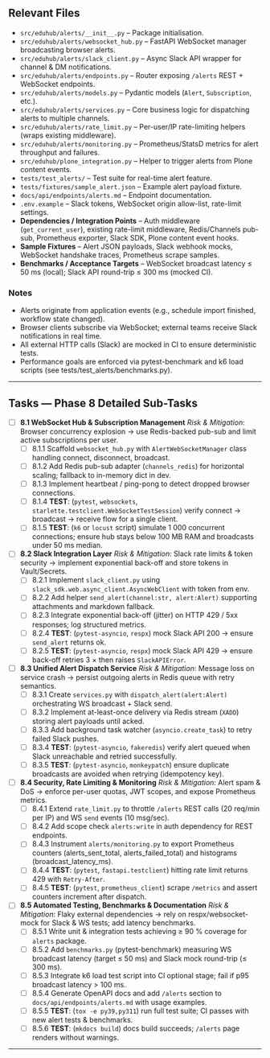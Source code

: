 ## Relevant Files

- `src/eduhub/alerts/__init__.py` – Package initialisation.
- `src/eduhub/alerts/websocket_hub.py` – FastAPI WebSocket manager broadcasting browser alerts.
- `src/eduhub/alerts/slack_client.py` – Async Slack API wrapper for channel & DM notifications.
- `src/eduhub/alerts/endpoints.py` – Router exposing `/alerts` REST + WebSocket endpoints.
- `src/eduhub/alerts/models.py` – Pydantic models (`Alert`, `Subscription`, etc.).
- `src/eduhub/alerts/services.py` – Core business logic for dispatching alerts to multiple channels.
- `src/eduhub/alerts/rate_limit.py` – Per-user/IP rate-limiting helpers (wraps existing middleware).
- `src/eduhub/alerts/monitoring.py` – Prometheus/StatsD metrics for alert throughput and failures.
- `src/eduhub/plone_integration.py` – Helper to trigger alerts from Plone content events.
- `tests/test_alerts/` – Test suite for real-time alert feature.
- `tests/fixtures/sample_alert.json` – Example alert payload fixture.
- `docs/api/endpoints/alerts.md` – Endpoint documentation.
- `.env.example` – Slack tokens, WebSocket origin allow-list, rate-limit settings.
- **Dependencies / Integration Points** – Auth middleware (`get_current_user`), existing rate-limit middleware, Redis/Channels pub-sub, Prometheus exporter, Slack SDK, Plone content event hooks.
- **Sample Fixtures** – Alert JSON payloads, Slack webhook mocks, WebSocket handshake traces, Prometheus scrape samples.
- **Benchmarks / Acceptance Targets** – WebSocket broadcast latency ≤ 50 ms (local); Slack API round-trip ≤ 300 ms (mocked CI).

### Notes

- Alerts originate from application events (e.g., schedule import finished, workflow state changed).
- Browser clients subscribe via WebSocket; external teams receive Slack notifications in real time.
- All external HTTP calls (Slack) are mocked in CI to ensure deterministic tests.
- Performance goals are enforced via pytest-benchmark and k6 load scripts (see tests/test_alerts/benchmarks.py).

---

## Tasks — Phase 8 Detailed Sub-Tasks

- [ ] **8.1 WebSocket Hub & Subscription Management**
  _Risk & Mitigation_: Browser concurrency explosion → use Redis-backed pub-sub and limit active subscriptions per user.
  - [ ] 8.1.1 Scaffold `websocket_hub.py` with `AlertWebSocketManager` class handling connect, disconnect, broadcast.
  - [ ] 8.1.2 Add Redis pub-sub adapter (`channels_redis`) for horizontal scaling; fallback to in-memory dict in dev.
  - [ ] 8.1.3 Implement heartbeat / ping-pong to detect dropped browser connections.
  - [ ] 8.1.4 **TEST**: (`pytest`, `websockets`, `starlette.testclient.WebSocketTestSession`) verify connect → broadcast → receive flow for a single client.
  - [ ] 8.1.5 **TEST**: (`k6` or `locust` script) simulate 1 000 concurrent connections; ensure hub stays below 100 MB RAM and broadcasts under 50 ms median.

- [ ] **8.2 Slack Integration Layer**
  _Risk & Mitigation_: Slack rate limits & token security → implement exponential back-off and store tokens in Vault/Secrets.
  - [ ] 8.2.1 Implement `slack_client.py` using `slack_sdk.web.async_client.AsyncWebClient` with token from env.
  - [ ] 8.2.2 Add helper `send_alert(channel:str, alert:Alert)` supporting attachments and markdown fallback.
  - [ ] 8.2.3 Integrate exponential back-off (jitter) on HTTP 429 / 5xx responses; log structured metrics.
  - [ ] 8.2.4 **TEST**: (`pytest-asyncio`, `respx`) mock Slack API 200 → ensure `send_alert` returns ok.
  - [ ] 8.2.5 **TEST**: (`pytest-asyncio`, `respx`) mock Slack API 429 → ensure back-off retries 3 × then raises `SlackAPIError`.

- [ ] **8.3 Unified Alert Dispatch Service**
  _Risk & Mitigation_: Message loss on service crash → persist outgoing alerts in Redis queue with retry semantics.
  - [ ] 8.3.1 Create `services.py` with `dispatch_alert(alert:Alert)` orchestrating WS broadcast + Slack send.
  - [ ] 8.3.2 Implement at-least-once delivery via Redis stream (`XADD`) storing alert payloads until acked.
  - [ ] 8.3.3 Add background task watcher (`asyncio.create_task`) to retry failed Slack pushes.
  - [ ] 8.3.4 **TEST**: (`pytest-asyncio`, `fakeredis`) verify alert queued when Slack unreachable and retried successfully.
  - [ ] 8.3.5 **TEST**: (`pytest-asyncio`, `monkeypatch`) ensure duplicate broadcasts are avoided when retrying (idempotency key).

- [ ] **8.4 Security, Rate Limiting & Monitoring**
  _Risk & Mitigation_: Alert spam & DoS → enforce per-user quotas, JWT scopes, and expose Prometheus metrics.
  - [ ] 8.4.1 Extend `rate_limit.py` to throttle `/alerts` REST calls (20 req/min per IP) and WS `send` events (10 msg/sec).
  - [ ] 8.4.2 Add scope check `alerts:write` in auth dependency for REST endpoints.
  - [ ] 8.4.3 Instrument `alerts/monitoring.py` to export Prometheus counters (alerts_sent_total, alerts_failed_total) and histograms (broadcast_latency_ms).
  - [ ] 8.4.4 **TEST**: (`pytest`, `fastapi.testclient`) hitting rate limit returns 429 with `Retry-After`.
  - [ ] 8.4.5 **TEST**: (`pytest`, `prometheus_client`) scrape `/metrics` and assert counters increment after dispatch.

- [ ] **8.5 Automated Testing, Benchmarks & Documentation**
  _Risk & Mitigation_: Flaky external dependencies → rely on respx/websocket-mock for Slack & WS tests; add latency benchmarks.
  - [ ] 8.5.1 Write unit & integration tests achieving ≥ 90 % coverage for `alerts` package.
  - [ ] 8.5.2 Add `benchmarks.py` (pytest-benchmark) measuring WS broadcast latency (target ≤ 50 ms) and Slack mock round-trip (≤ 300 ms).
  - [ ] 8.5.3 Integrate k6 load test script into CI optional stage; fail if p95 broadcast latency > 100 ms.
  - [ ] 8.5.4 Generate OpenAPI docs and add `/alerts` section to `docs/api/endpoints/alerts.md` with usage examples.
  - [ ] 8.5.5 **TEST**: (`tox -e py39,py311`) run full test suite; CI passes with new alert tests & benchmarks.
  - [ ] 8.5.6 **TEST**: (`mkdocs build`) docs build succeeds; `/alerts` page renders without warnings.

---